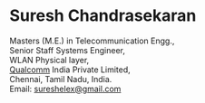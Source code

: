 # Suresh Chandrasekaran  

Masters (M.E.) in Telecommunication Engg.,  
Senior Staff Systems Engineer,  
WLAN Physical layer,  
[Qualcomm](https://www.qualcomm.com/home) India Private Limited,  
Chennai, Tamil Nadu, India.  
Email: [sureshelex@gmail.com](mailto:sureshelex@gmail.com)  
